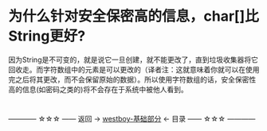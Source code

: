 # 为什么针对安全保密高的信息，char[]比String更好?

因为String是不可变的，就是说它一旦创建，就不能更改了，直到垃圾收集器将它回收走。而字符数组中的元素是可以更改的（译者注：这就意味着你就可以在使用完之后将其更改，而不会保留原始的数据）。所以使用字符数组的话，安全保密性高的信息(如密码之类的)将不会存在于系统中被他人看到。

#
———— ☆☆☆ —— 返回 -> [westboy-基础部分](index.md) <- 目录 —— ☆☆☆ ————